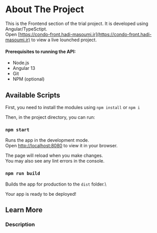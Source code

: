 # About The Project

This is the Frontend section of the trial project. It is developed using Angular/TypeSctipt. \
Open [https://condo-front.hadi-masoumi.ir](https://condo-front.hadi-masoumi.ir) to view a live lounched project.

#### Prerequisites to running the API:

- Node.js
- Angular 13
- Git
- NPM (optional)

## Available Scripts

First, you need to install the modules using `npm install` or `npm i`

Then, in the project directory, you can run:

### `npm start`

Runs the app in the development mode.\
Open [http://localhost:8080](http://localhost:8081) to view it in your browser.

The page will reload when you make changes.\
You may also see any lint errors in the console.

### `npm run build`

Builds the app for production to the `dist` folder.\

Your app is ready to be deployed!

## Learn More

### Description
